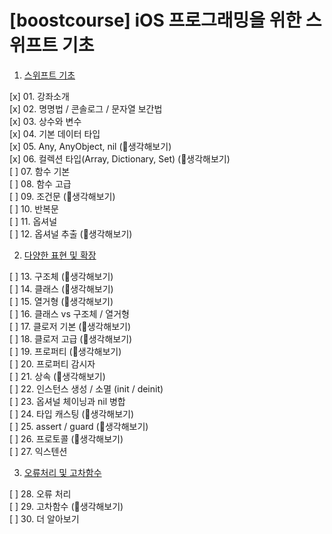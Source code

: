 # [boostcourse] iOS 프로그래밍을 위한 스위프트 기초

1. [스위프트 기초](https://www.boostcourse.org/mo122/joinLectures/40659)

[x] 01. 강좌소개 \
[x] 02. 명명법 / 콘솔로그 / 문자열 보간법\
[x] 03. 상수와 변수\
[x] 04. 기본 데이터 타입\
[x] 05. Any, AnyObject, nil (💎생각해보기)\
[x] 06. 컬렉션 타입(Array, Dictionary, Set) (💎생각해보기)\
[ ] 07. 함수 기본\
[ ] 08. 함수 고급\
[ ] 09. 조건문 (💎생각해보기)\
[ ] 10. 반복문\
[ ] 11. 옵셔널\
[ ] 12. 옵셔널 추출 (💎생각해보기)

2. [다양한 표현 및 확장](https://www.boostcourse.org/mo122/joinLectures/40660?isDesc=false)

[ ] 13. 구조체 (💎생각해보기)\
[ ] 14. 클래스 (💎생각해보기)\
[ ] 15. 열거형 (💎생각해보기)\
[ ] 16. 클래스 vs 구조체 / 열거형\
[ ] 17. 클로저 기본 (💎생각해보기)\
[ ] 18. 클로저 고급 (💎생각해보기)\
[ ] 19. 프로퍼티 (💎생각해보기)\
[ ] 20. 프로퍼티 감시자\
[ ] 21. 상속 (💎생각해보기)\
[ ] 22. 인스턴스 생성 / 소멸 (init / deinit)\
[ ] 23. 옵셔널 체이닝과 nil 병합\
[ ] 24. 타입 캐스팅 (💎생각해보기)\
[ ] 25. assert / guard (💎생각해보기)\
[ ] 26. 프로토콜 (💎생각해보기)\
[ ] 27. 익스텐션

3. [오류처리 및 고차함수](https://www.boostcourse.org/mo122/joinLectures/40661?isDesc=false)

[ ] 28. 오류 처리\
[ ] 29. 고차함수 (💎생각해보기)\
[ ] 30. 더 알아보기